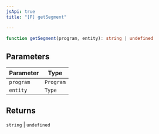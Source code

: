 ```yaml
---
jsApi: true
title: "[F] getSegment"

---
```

```ts
function getSegment(program, entity): string | undefined
```

## Parameters

| Parameter | Type |
| ------ | ------ |
| `program` | `Program` |
| `entity` | `Type` |

## Returns

`string` \| `undefined`
